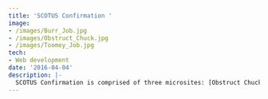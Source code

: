 ```yaml
---
title: 'SCOTUS Confirmation '
image:
- /images/Burr_Job.jpg
- /images/Obstruct_Chuck.jpg
- /images/Toomey_Job.jpg
tech:
- Web development
date: '2016-04-04'
description: |-
  SCOTUS Confirmation is comprised of three microsites: [Obstruct Chuck](http://obstructchuck.com/), [Do Your Job Pat](http://doyourjobpat.com/), and [Do Your Job Richard Burr](http://doyourjobrichardburr.com/). I built all three sites with my rapid response template as frontends for CRM signup forms for state party engagement lists. I created a lazy load for youtube iframe on [Obstruct Chuck](http://obstructchuck.com/) that allows for faster page load.
---
```


